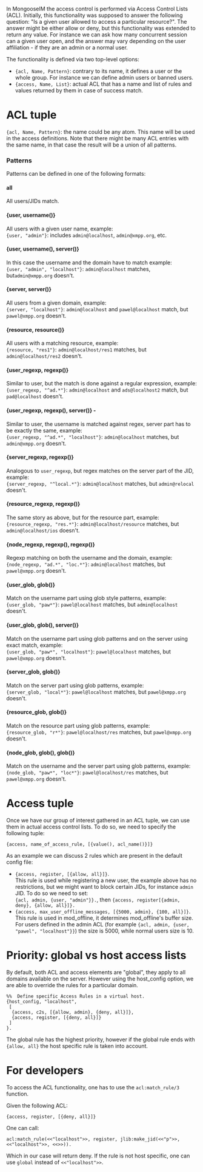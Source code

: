 In MongooseIM the access control is performed via Access Control Lists (ACL). 
Initially, this functionality was supposed to answer the following question: "Is a given user allowed to access a particular resource?". 
The answer might be either allow or deny, but this functionality was extended to return any value. 
For instance we can ask how many concurrent session can a given user open, and the answer may vary depending on the user affiliation - if they are an admin or a normal user.

The functionality is defined via two top-level options:

* `{acl, Name, Pattern}`: contrary to its name, it defines a user or the whole group.
 For instance we can define admin users or banned users.
* `{access, Name, List}`: actual ACL that has a name and list of rules and values returned by them in case of success match.

# ACL tuple

 `{acl, Name, Pattern}`: the name could be any atom. 
 This name will be used in the access definitions. 
 Note that there might be many ACL entries with the same name, in that case the result will be a union of all patterns.

### Patterns

Patterns can be defined in one of the following formats:

#### **all**
All users/JIDs match.

#### **{user, username()}**

All users with a given user name, example: <br/>
`{user, "admin"}`: includes `admin@localhost`, `admin@xmpp.org`, etc.

#### **{user, username(), server()}**
In this case the username and the domain have to match example:<br/>
`{user, "admin", "localhost"}`: `admin@localhost` matches,
but`admin@xmpp.org` doesn't.

#### **{server, server()}**
All users from a given domain, example:<br/>
`{server, "localhost"}`: `admin@localhost` and `pawel@localhost` match, but `pawel@xmpp.org`
doesn't.

#### **{resource, resource()}**
All users with a matching resource, example:<br/>
`{resource, "res1"}`: `admin@localhost/res1` matches, but `admin@localhost/res2` doesn't.

#### **{user_regexp, regexp()}**
Similar to user, but the match is done against a regular expression, example:<br/>
`{user_regexp, "^ad.*"}`: `admin@localhost` and `ads@localhost2` match, but `pad@localhost` doesn't.

#### **{user_regexp, regexp(), server()}** -
Similar to user, the username is matched against regex, server part has to be exactly the same, example:<br/>
`{user_regexp, "^ad.*", "localhost"}`: `admin@localhost` matches, but `admin@xmpp.org`
doesn't.

#### **{server_regexp, regexp()}**
Analogous to `user_regexp`, but regex matches on the server part of the JID, example:<br/>
`{server_regexp, "^local.*"}`: `admin@localhost` matches, but `admin@relocal` doesn't.

#### **{resource_regexp, regexp()}**
The same story as above, but for the resource part, example:<br/>
`{resource_regexp, "res.*"}`: `admin@localhost/resource` matches, but `admin@localhost/ios` doesn't.

#### **{node_regexp, regexp(), regexp()}**
Regexp matching on both the username and the domain, example:<br/>
`{node_regexp, "ad.*", "loc.*"}`: `admin@localhost` matches, but `pawel@xmpp.org` doesn't.

#### **{user_glob, glob()}**
Match on the username part using glob style patterns, example:<br/>
`{user_glob, "paw*"}`: `pawel@localhost` matches, but `admin@localhost` doesn't.

#### **{user_glob, glob(), server()}**
Match on the username part using glob patterns and on the server using exact match, example:<br/>
`{user_glob, "paw*", "localhost"}`: `pawel@localhost` matches, but `pawel@xmpp.org` doesn't.

#### **{server_glob, glob()}**
Match on the server part using glob patterns, example:<br/>
`{server_glob, "local*"}`: `pawel@localhost` matches, but `pawel@xmpp.org` doesn't.

#### **{resource_glob, glob()}**
Match on the resource part using glob patterns, example:<br/>
`{resource_glob, "r*"}`: `pawel@localhost/res` matches, but `pawel@xmpp.org` doesn't.

#### **{node_glob, glob(), glob()}**
Match on the username and the server part using glob patterns, example:<br/>
`{node_glob, "paw*", "loc*"}`: `pawel@localhost/res` matches, but `pawel@xmpp.org` doesn't.

# Access tuple

Once we have our group of interest gathered in an ACL tuple, we can use them in actual access control lists. 
To do so, we need to specify the following tuple:

`{access, name_of_access_rule, [{value(), acl_name()}]}`

As an example we can discuss 2 rules which are present in the default config file:

* `{access, register, [{allow, all}]}`.<br/>
This rule is used while registering a new user, the example above has no restrictions, but we might want to block certain JIDs, for instance `admin` JID. 
To do so we need to set:<br/>
`{acl, admin, {user, "admin"}}.`, then `{access, register[{admin, deny}, {allow, all}]}.`
* `{access, max_user_offline_messages, [{5000, admin}, {100, all}]}`.<br/>
This rule is used in mod_offline, it determines mod_offline's buffer size.
For users defined in the admin ACL (for example `{acl, admin, {user, "pawel", "localhost"}}`) the size is 5000, while normal users size is 10.


# Priority: global vs host access lists

By default, both ACL and access elements are "global", they apply to all domains available on the server. 
However using the host_config option, we are able to override the rules for a particular domain.
```
%%  Define specific Access Rules in a virtual host.
{host_config, "localhost",
 [
  {access, c2s, [{allow, admin}, {deny, all}]},
  {access, register, [{deny, all}]}
 ]
}.
```

The global rule has the highest priority, however if the global rule ends with `{allow, all}` the host specific rule is taken into account.

# For developers

To access the ACL functionality, one has to use the `acl:match_rule/3` function.

Given the following ACL:

`{access, register, [{deny, all}]}`

One can call:

`acl:match_rule(<<"localhost">>, register, jlib:make_jid(<<"p">>, <<"localhost">>, <<>>)).`<br/>

Which in our case will return deny.
If the rule is not host specific, one can use `global` instead of `<<"localhost">>`.

